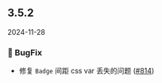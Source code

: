 ## 3.5.2
2024-11-28

### 🐞 BugFix

- 修复 `Badge` 间距 css var 丢失的问题 ([#814](https://github.com/sheinsight/shineout-next/pull/814))
